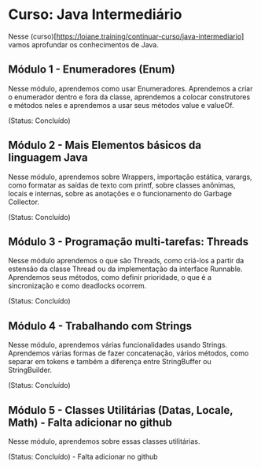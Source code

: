 # Curso: Java Intermediário

Nesse (curso)[https://loiane.training/continuar-curso/java-intermediario] vamos aprofundar os conhecimentos de Java.

## Módulo 1 - Enumeradores (Enum)

Nesse módulo, aprendemos como usar Enumeradores. Aprendemos a criar o enumerador dentro e fora da classe, aprendemos a colocar construtores e métodos neles e aprendemos a usar seus métodos value e valueOf.

(Status: Concluído)

## Módulo 2 - Mais Elementos básicos da linguagem Java

Nesse módulo, aprendemos sobre Wrappers, importação estática, varargs, como formatar as saídas de texto com printf, sobre classes anônimas, locais e internas, sobre as anotações e o funcionamento do Garbage Collector.

(Status: Concluído)

## Módulo 3 - Programação multi-tarefas: Threads

Nesse módulo aprendemos o que são Threads, como criá-los a partir da estensão da classe Thread ou da implementação da interface Runnable. Aprendemos seus métodos, como definir prioridade, o que é a sincronização e como deadlocks ocorrem.

(Status: Concluído)

## Módulo 4 - Trabalhando com Strings 

Nesse módulo, aprendemos várias funcionalidades usando Strings. Aprendemos várias formas de fazer concatenação, vários métodos, como separar em tokens e também a diferença entre StringBuffer ou StringBuilder.

(Status: Concluído)

## Módulo 5 - Classes Utilitárias (Datas, Locale, Math)  - Falta adicionar no github

Nesse módulo, aprendemos sobre essas classes utilitárias.

(Status: Concluído) - Falta adicionar no github
